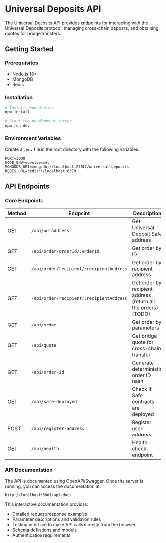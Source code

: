 # Universal Deposits API

The Universal Deposits API provides endpoints for interacting with the Universal Deposits protocol, managing cross-chain deposits, and obtaining quotes for bridge transfers.

## Getting Started

### Prerequisites

- Node.js 18+
- MongoDB
- Redis

### Installation

```bash
# Install dependencies
npm install

# Start the development server
npm run dev
```

### Environment Variables

Create a `.env` file in the root directory with the following variables:

```
PORT=3000
NODE_ENV=development
MONGODB_URI=mongodb://localhost:27017/universal-deposits
REDIS_URL=redis://localhost:6379
```

## API Endpoints

### Core Endpoints

| Method | Endpoint                                 | Description                                                   |
| ------ | ---------------------------------------- | ------------------------------------------------------------- |
| GET    | `/api/ud-address`                        | Get Universal Deposit Safe address                            |
| GET    | `/api/order/orderId/:orderId`            | Get order by ID                                               |
| GET    | `/api/order/recipient/:recipientAddress` | Get order by recipient address                                |
| GET    | `/api/order/recipient/:recipientAddress` | Get order by recipient address (return all the orders) (TODO) |
| GET    | `/api/order`                             | Get order by parameters                                       |
| GET    | `/api/quote`                             | Get bridge quote for cross-chain transfer                     |
| GET    | `/api/order-id`                          | Generate deterministic order ID hash                          |
| GET    | `/api/safe-deployed`                     | Check if Safe contracts are deployed                          |
| POST   | `/api/register-address`                  | Register user address                                         |
| GET    | `/api/health`                            | Health check endpoint                                         |

### API Documentation

The API is documented using OpenAPI/Swagger. Once the server is running, you can access the documentation at:

```
http://localhost:3001/api-docs
```

This interactive documentation provides:

- Detailed request/response examples
- Parameter descriptions and validation rules
- Testing interface to make API calls directly from the browser
- Schema definitions and models
- Authentication requirements
